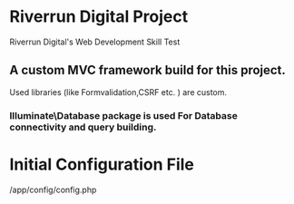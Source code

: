 # Riverrun Digital Project
Riverrun Digital's Web Development Skill Test </br>
## A custom MVC framework build for this project. </br>
Used libraries (like Formvalidation,CSRF etc. ) are custom.<br>
### Illuminate\\Database package is used For Database connectivity and query building.

# Initial Configuration File
/app/config/config.php
